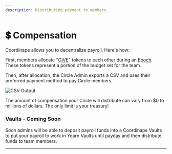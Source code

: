 ```yaml
---
description: Distributing payment to members
---
```


# 💲 Compensation

Coordinape allows you to decentralize payroll. Here's how:

First, members allocate "[GIVE](../give/)" tokens to each other during an [Epoch](../epochs/). These tokens represent a portion of the budget set for the team.

Then, after allocation, the Circle Admin exports a CSV and uses their preferred payment method to pay Circle members.

![CSV Output](<../../.gitbook/assets/Screen Shot 2022-05-17 at 12.55.42 PM.png>)

The amount of compensation your Circle will distribute can vary from $0 to millions of dollars. The only limit is your treasury!

### **Vaults** **- Coming Soon**

Soon admins will be able to deposit payroll funds into a Coordinape Vaults to put your payroll to work in Yearn Vaults until payday and then distribute funds to team members.

***
